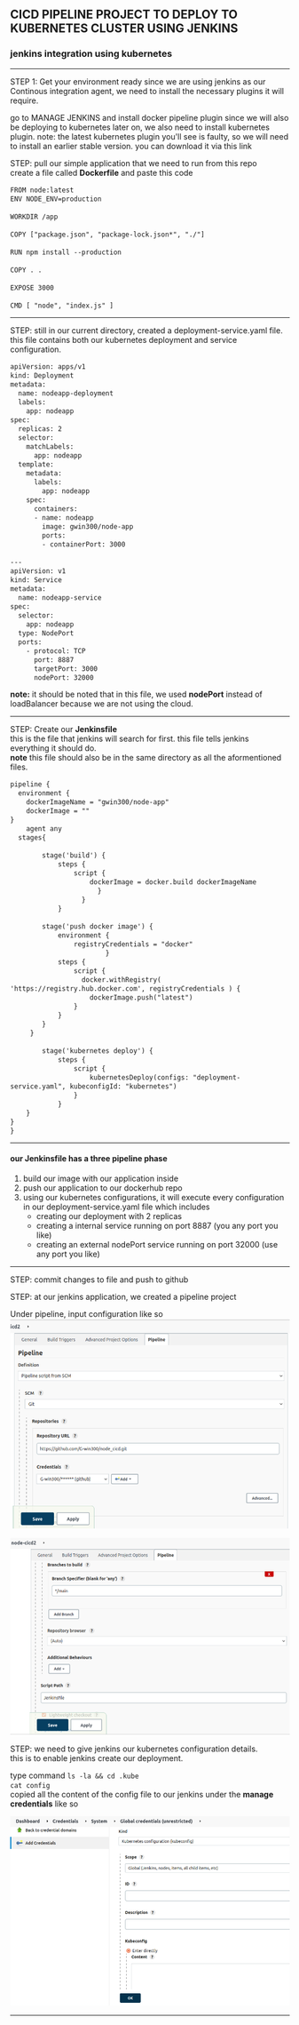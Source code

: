 ## **CICD PIPELINE PROJECT TO DEPLOY TO KUBERNETES CLUSTER USING JENKINS**  
### jenkins integration using kubernetes

---
STEP 1: Get your environment ready
since we are using jenkins as our Continous integration agent, we need to install the necessary plugins it will require.

go to MANAGE JENKINS and install docker pipeline plugin
since we will also be deploying to kubernetes later on, we also need to install kubernetes plugin.
note: the latest kubernetes plugin you'll see is faulty, so we will need to install an earlier stable version. you can download it via this link

STEP: pull our simple application that we need to run from this repo  
create a file called **Dockerfile** and paste this code  
```
FROM node:latest
ENV NODE_ENV=production

WORKDIR /app

COPY ["package.json", "package-lock.json*", "./"]

RUN npm install --production

COPY . .

EXPOSE 3000

CMD [ "node", "index.js" ]
```


---
STEP: still in our current directory, created a deployment-service.yaml file.  
this file contains both our kubernetes deployment and service configuration.

```
apiVersion: apps/v1
kind: Deployment
metadata:
  name: nodeapp-deployment
  labels:
    app: nodeapp
spec:
  replicas: 2
  selector:
    matchLabels:
      app: nodeapp
  template:
    metadata:
      labels:
        app: nodeapp
    spec:
      containers:
      - name: nodeapp
        image: gwin300/node-app
        ports:
        - containerPort: 3000

---
apiVersion: v1
kind: Service
metadata:
  name: nodeapp-service
spec:
  selector:
    app: nodeapp
  type: NodePort
  ports:
    - protocol: TCP
      port: 8887
      targetPort: 3000
      nodePort: 32000
```

**note:** it should be noted that in this file, we used **nodePort** instead of loadBalancer because we are not using the cloud. 

---
STEP: Create our **Jenkinsfile**  
this is the file that jenkins will search for first. this file tells jenkins everything it should do.  
**note** this file should also be in the same directory as all the aformentioned files.

```
pipeline {
  environment {
    dockerImageName = "gwin300/node-app"
    dockerImage = ""
}
    agent any
  stages{
    
        stage('build') {
            steps {
                script {
                    dockerImage = docker.build dockerImageName
                      }
                  }
            }
        
        stage('push docker image') {
            environment {
                registryCredentials = "docker"
                        }
            steps {
                script {
                  docker.withRegistry( 'https://registry.hub.docker.com', registryCredentials ) {
                    dockerImage.push("latest")
                }
            }
        }
     }
        
        stage('kubernetes deploy') {
            steps {
                script {
                    kubernetesDeploy(configs: "deployment-service.yaml", kubeconfigId: "kubernetes")
                }
            }
    }
}
}
```
---
#### our Jenkinsfile has a three pipeline phase  
1. build our image with our application inside
2. push our application to our dockerhub repo
3. using our kubernetes configurations, it will execute every configuration in our deployment-service.yaml file which includes  
   * creating our deployment with 2 replicas
   * creating a internal service running on port 8887 (you any port you like)
   * creating an external nodePort service running on port 32000 (use any port you like)

---
STEP: commit changes to file and push to github

STEP: at our jenkins application, we created a pipeline project

Under pipeline, input configuration like so
![jenkins-configuration](images/picture1.png)

![jenkins-configuration](images/picture2.png)

STEP: we need to give jenkins our kubernetes configuration details.  
this is to enable jenkins create our deployment.

type command `ls -la && cd .kube`  
`cat config`  
copied all the content of the config file to our jenkins under the **manage credentials** like so

![jenkins-configuration](images/picture3.png)

---
